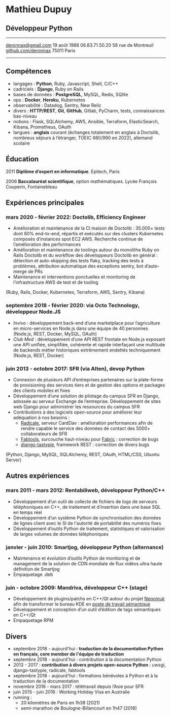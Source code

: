 # Mathieu Dupuy

## Développeur Python

--------------------   ----------------------
deronnax@gmail.com               19 août 1988
06.83.71.50.20            58 rue de Montreuil
[github.com/deronnax]             75011 Paris
--------------------   ----------------------

[github.com/deronnax]: https://github.com/deronnax

## Compétences

 * langages : **Python**, Ruby, Javascript, Shell, C/C++
 * cadriciels : **Django**, Ruby on Rails
 * bases de données : **PostgreSQL**, MySQL, Redis, SQlite
 * ops : **Docker**, **Heroku**, Kubernetes
 * observabilité : Datadog, Sentry, New Relic
 * divers : **HTTP/REST**, **Git**, **GitHub**, Gitlab, PyCharm, tests, connaissances bas-niveau
 * notions : Flask, SQLAlchemy, AWS, Ansible, Terraform, ElasticSearch, Kibana, Prometheus, OAuth
 * langues : **anglais** courant (échanges totalement en anglais à Doctolib, nombreux séjours à
l’étranger, TOEIC 980/990 en 2022), allemand scolaire

## Éducation

2011    **Diplôme d’expert en informatique**. Epitech, Paris

2006    **Baccalauréat scientifique**, option mathématiques. Lycée François Couperin, Fontainebleau

## Expériences principales

### mars 2020 - février 2022: Doctolib, **Efficiency Engineer**
 * Amélioration et maintenance de la CI maison de Doctolib : 35.000+ tests dont 80% end-to-end, répartis et exécutés sur des clusters Kubernetes composés d’instances spot EC2 AWS. Recherche continue de l’amélioration des performances
 * Amélioration et maintenance de toolings autour du monolithe Ruby on Rails Doctolib et du workflow des développeurs Doctolib en général : détection et auto-skipping des tests flaky, tracking des tests à problèmes, attribution automatique des exceptions sentry, bot d’auto-merge de PRs
 * Maintenance et interventions ponctuelles et monitoring de l’infrastructure AWS de test et de tooling

(Ruby, Rails, Docker, Kubernetes, Terraform, AWS, Sentry, Kibana)

### septembre 2018 - février 2020: via Octo Technology, **développeur Node.JS**

 * _Invivo_ : développement back-end d’une marketplace pour l’agriculture en micro-services en Node.js dans une équipe de 40 personnes (Node.js, REST, Docker, MySQL, OAuth)
 * _Club Med_ : développement d’une API REST frontale en Node.js exposant une API unifiée, simplifiée, cohérente et rapide interfaçant une multitude de backends métier historiques extrêmement endettés techniquement (Node.js, REST, Docker)

### juin 2013 - octobre 2017: SFR (via Alten), **devop Python**

 * Connexion de plusieurs API d’entreprises partenaires sur la plate-forme de provisioning des services tiers et de gestion des options et packages des clients mobiles et fixes
 * Développement d’une solution de pilotage du campus SFR en Django, adossée au serveur Exchange de l’entreprise. Développement de sites web Django pour administrer les ressources du campus SFR
 * Contributions à des logiciels open-source pour améliorer leur adéquation à nos besoins :
   * [Radicale], serveur CardDav : amélioration performances afin de rendre capable le service des
données de contact des 5000+ collaborateurs de SFR
   * [Fabtools], surcouche haut-niveau pour [Fabric] : correction de bugs
   * [django-tastypie], framework REST : correction de divers bugs

(Python, Django, MySQL, SQLAlchemy, REST, OAuth, HTML/CSS, Ubuntu Server)

[Radicale]: https://radicale.org/v3.html
[Fabtools]: https://github.com/fabtools/fabtools
[Fabric]: https://www.fabfile.org/
[django-tastypie]: https://github.com/django-tastypie/django-tastypie

## Autres expériences

### mars 2011 - mars 2012: Rentabiliweb, **développeur Python/C++**

* Développement d’un outil de collecte de fichiers de logs de serveurs téléphoniques en C++, de traitement et d’insertion dans une base SQL en temps réel
* Développement d’un système Python de synchronisation des données de lignes client avec le SI de l'autorité de portabilité des numéros fixes
* Développement d’outils Python de traitement, statistiques et valorisation de larges volumes de données téléphoniques

### janvier - juin 2010: Smartjog, **développeur Python** (alternance)

* Maintenance et évolution d’outils Python de monitoring et de management de la solution de CDN mondiale de flux vidéos ultra haute définition de Smartjog
* Empaquetage .deb

### juin - octobre 2009: Mandriva, **développeur C++** (stage)

* Développement de plugins/patchs en C++/Qt autour du projet [Nepomuk] afin de transformer le bureau KDE en [poste de travail sémantique]
* Développement et conception d’un outil d’édition de tags sémantiques en C++/Qt
* Empaquetage RPM

[Nepomuk]: https://en.wikipedia.org/wiki/NEPOMUK_(software)
[poste de travail sémantique]: https://fr.wikipedia.org/wiki/Poste_de_travail_s%C3%A9mantique

## Divers

* septembre 2018 - aujourd'hui : **traduction de la documentation Python en français, core member de l'équipe de traduction**
* septembre 2018 - aujourd'hui : contribution à la documentation Python
* 2013 - 2017 : **contribution à divers projets open-source Python** : uwsgi, django-tastypie, radicale, fabtools
* septembre 2018 - aujourd'hui : formations bénévoles à Python et à la traduction de la documentation
* novembre 2016 - mars 2017 : télétravail depuis l’Asie pour SFR
* juin 2015 - juin 2016 : Working Holiday Visa en Australie
* running :
  * 20 kilomètres de Paris en 1h38 (2021)
  * semi-marathon de Boulogne-Billancourt en 1h47 (2018)
